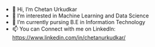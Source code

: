 - 👋 Hi, I’m Chetan Urkudkar
- 👀 I’m interested in Machine Learning and Data Science
- 🌱 I’m currently pursing B.E in Information Technology
- 📫 You can Connect with me on LinkedIn: https://www.linkedin.com/in/chetanurkudkar/

<!---
ChetanUrkudkar/ChetanUrkudkar is a ✨ special ✨ repository because its `README.md` (this file) appears on your GitHub profile.
You can click the Preview link to take a look at your changes.
--->
